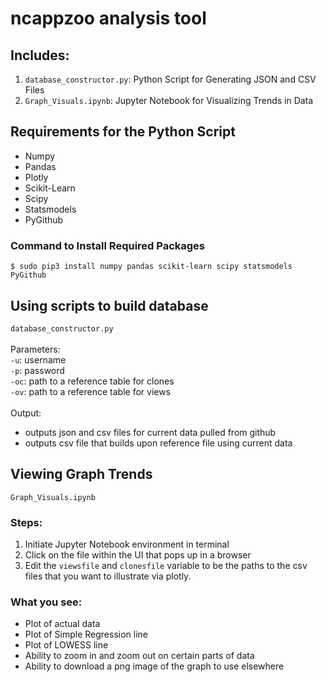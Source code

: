 # ncappzoo analysis tool

## Includes:

1. `database_constructor.py`: Python Script for Generating JSON and CSV Files
2. `Graph_Visuals.ipynb`: Jupyter Notebook for Visualizing Trends in Data

## Requirements for the Python Script

- Numpy
- Pandas
- Plotly
- Scikit-Learn
- Scipy
- Statsmodels
- PyGithub

### Command to Install Required Packages
```
$ sudo pip3 install numpy pandas scikit-learn scipy statsmodels PyGithub
```

## Using scripts to build database
`database_constructor.py` <br/> <br/>
Parameters: <br/>
`-u`: username <br/>
`-p`: password <br/>
`-oc`: path to a reference table for clones <br/>
`-ov`: path to a reference table for views <br/>
<br/>
Output: 
- outputs json and csv files for current data pulled from github
- outputs csv file that builds upon reference file using current data

## Viewing Graph Trends
`Graph_Visuals.ipynb`

### Steps:
1. Initiate Jupyter Notebook environment in terminal
2. Click on the file within the UI that pops up in a browser
3. Edit the `viewsfile` and `clonesfile` variable to be the paths to the csv files that you want to illustrate via plotly.

### What you see:
- Plot of actual data
- Plot of Simple Regression line
- Plot of LOWESS line
- Ability to zoom in and zoom out on certain parts of data
- Ability to download a png image of the graph to use elsewhere
